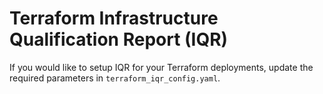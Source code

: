 # Terraform Infrastructure Qualification Report (IQR)

If you would like to setup IQR for your Terraform deployments, update the required parameters in `terraform_iqr_config.yaml`.